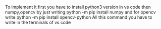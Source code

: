 To implement it first you have to install python3 version in vs code then numpy,opencv by just writing python -m pip install numpy and for opencv write python -m pip install opencv-python
All this command you have to write in the terminals of vs code
